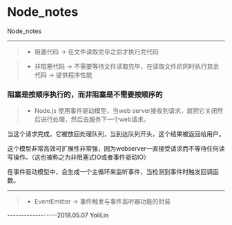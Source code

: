 # Node_notes

Node_notes

-----------------------------

>- 阻塞代码 -> 在文件读取完毕之后才执行完代码

>- 非阻塞代码 -> 不需要等待文件读取完毕，在读取文件的同时执行其余代码 -> 提供程序性能

### 阻塞是按顺序执行的，而非阻塞是不需要按顺序的

>- Node.js 使用事件驱动模型，当web server接收到请求，就把它关闭然后进行处理，然后去服务下一个web请求。

当这个请求完成，它被放回处理队列，当到达队列开头，这个结果被返回给用户。

这个模型非常高效可扩展性非常强，因为webserver一直接受请求而不等待任何读写操作。（这也被称之为非阻塞式IO或者事件驱动IO）

在事件驱动模型中，会生成一个主循环来监听事件，当检测到事件时触发回调函数。

-----------------------------

>- EventEmitter -> 事件触发与事件监听器功能的封装

------------------2018.05.07 YoliLin
